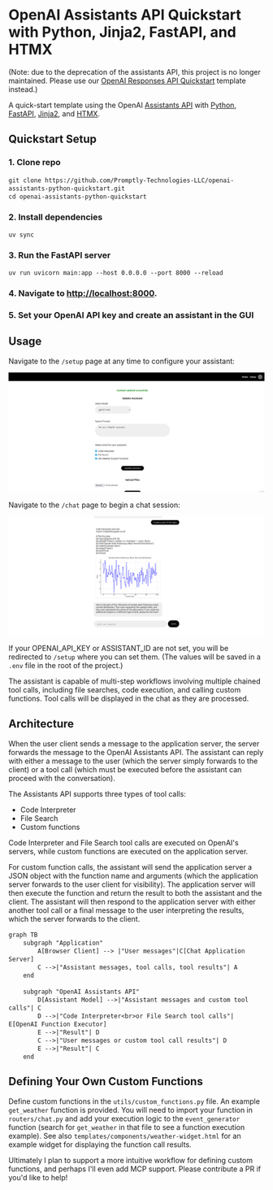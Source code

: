 # OpenAI Assistants API Quickstart with Python, Jinja2, FastAPI, and HTMX

(Note: due to the deprecation of the assistants API, this project is no longer maintained. Please use our [OpenAI Responses API Quickstart](https://github.com/Promptly-Technologies-LLC/openai-responses-python-quickstart) template instead.)

A quick-start template using the OpenAI [Assistants API](https://platform.openai.com/docs/assistants/overview) with [Python](https://www.python.org/), [FastAPI](https://fastapi.tiangolo.com/), [Jinja2](https://jinja.palletsprojects.com/en/3.1.x/), and [HTMX](https://htmx.org/).

## Quickstart Setup

### 1. Clone repo

```shell
git clone https://github.com/Promptly-Technologies-LLC/openai-assistants-python-quickstart.git
cd openai-assistants-python-quickstart
```

### 2. Install dependencies

```shell
uv sync
```

### 3. Run the FastAPI server

```shell
uv run uvicorn main:app --host 0.0.0.0 --port 8000 --reload
```

### 4. Navigate to [http://localhost:8000](http://localhost:8000).

### 5. Set your OpenAI API key and create an assistant in the GUI

## Usage

Navigate to the `/setup` page at any time to configure your assistant:

![Setup Page](./docs/setup.png)

Navigate to the `/chat` page to begin a chat session:

![Chat Page](./docs/chat.png)

If your OPENAI_API_KEY or ASSISTANT_ID are not set, you will be redirected to `/setup` where you can set them. (The values will be saved in a `.env` file in the root of the project.)

The assistant is capable of multi-step workflows involving multiple chained tool calls, including file searches, code execution, and calling custom functions. Tool calls will be displayed in the chat as they are processed.

## Architecture

When the user client sends a message to the application server, the server forwards the message to the OpenAI Assistants API. The assistant can reply with either a message to the user (which the server simply forwards to the client) or a tool call (which must be executed before the assistant can proceed with the conversation).

The Assistants API supports three types of tool calls:

- Code Interpreter
- File Search
- Custom functions

Code Interpreter and File Search tool calls are executed on OpenAI's servers, while custom functions are executed on the application server.

For custom function calls, the assistant will send the application server a JSON object with the function name and arguments (which the application server forwards to the user client for visibility). The application server will then execute the function and return the result to both the assistant and the client. The assistant will then respond to the application server with either another tool call or a final message to the user interpreting the results, which the server forwards to the client.

```mermaid
graph TB
    subgraph "Application"
        A[Browser Client] --> |"User messages"|C[Chat Application Server]
        C -->|"Assistant messages, tool calls, tool results"| A
    end

    subgraph "OpenAI Assistants API"
        D[Assistant Model] -->|"Assistant messages and custom tool calls"| C
        D -->|"Code Interpreter<br>or File Search tool calls"| E[OpenAI Function Executor]
        E -->|"Result"| D
        C -->|"User messages or custom tool call results"| D
        E -->|"Result"| C
    end
```

## Defining Your Own Custom Functions

Define custom functions in the `utils/custom_functions.py` file. An example `get_weather` function is provided. You will need to import your function in `routers/chat.py` and add your execution logic to the `event_generator` function (search for `get_weather` in that file to see a function execution example). See also `templates/components/weather-widget.html` for an example widget for displaying the function call results.

Ultimately I plan to support a more intuitive workflow for defining custom functions, and perhaps I'll even add MCP support. Please contribute a PR if you'd like to help!
